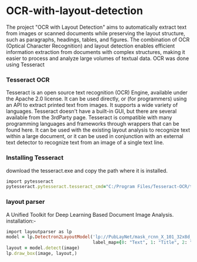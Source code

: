 # OCR-with-layout-detection
The project "OCR with Layout Detection" aims to automatically extract text from images or scanned documents while preserving the layout structure, such as paragraphs, headings, tables, and figures. The combination of OCR (Optical Character Recognition) and layout detection enables efficient information extraction from documents with complex structures, making it easier to process and analyze large volumes of textual data.
OCR was done using Tesseract
### Tesseract OCR
Tesseract is an open source text recognition (OCR) Engine, available under the Apache 2.0 license. It can be used directly, or (for programmers) using an API to extract printed text from images. It supports a wide variety of languages. Tesseract doesn't have a built-in GUI, but there are several available from the 3rdParty page. Tesseract is compatible with many programming languages and frameworks through wrappers that can be found here. It can be used with the existing layout analysis to recognize text within a large document, or it can be used in conjunction with an external text detector to recognize text from an image of a single text line.
### Installing Tesseract
download the tesseract.exe and copy the path where it is installed.
```ruby
import pytesseract 
pytesseract.pytesseract.tesseract_cmd="C:/Program Files/Tesseract-OCR/tesseract.exe"
```
### layout parser
A Unified Toolkit for Deep Learning Based Document Image Analysis.
installation:-
```ruby
import layoutparser as lp
model = lp.Detectron2LayoutModel('lp://PubLayNet/mask_rcnn_X_101_32x8d_FPN_3x/config',extra_config=["MODEL.ROI_HEADS.SCORE_THRESH_TEST", 0.65],
                                 label_map={0: "Text", 1: "Title", 2: "List", 3:"Table", 4:"Figure"})
layout = model.detect(image) 
lp.draw_box(image, layout,)
```
